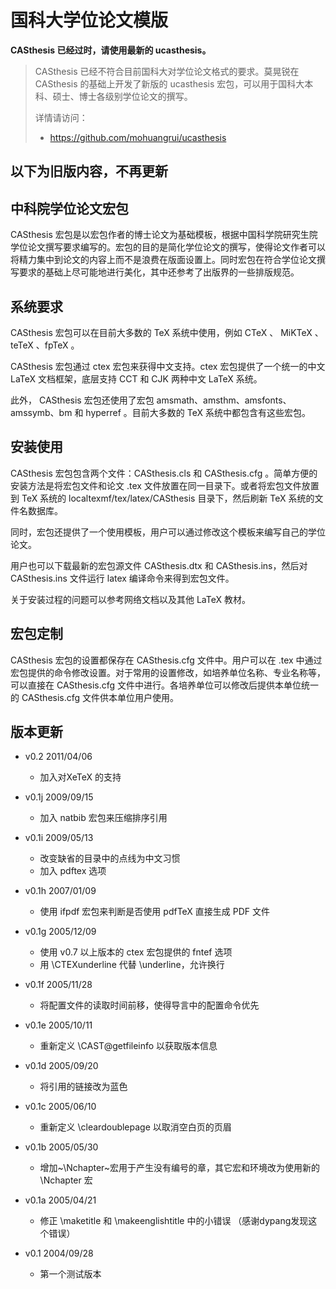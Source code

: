 # 国科大学位论文模版

**CASthesis 已经过时，请使用最新的 ucasthesis。**

> CASthesis 已经不符合目前国科大对学位论文格式的要求。莫晃锐在 CASthesis 的基础上开发了新版的 ucasthesis 宏包，可以用于国科大本科、硕士、博士各级别学位论文的撰写。
>
> 详情请访问：
> - https://github.com/mohuangrui/ucasthesis
>

**以下为旧版内容，不再更新**
---

## 中科院学位论文宏包

CASthesis 宏包是以宏包作者的博士论文为基础模板，根据中国科学院研究生院学位论文撰写要求编写的。宏包的目的是简化学位论文的撰写，使得论文作者可以将精力集中到论文的内容上而不是浪费在版面设置上。同时宏包在符合学位论文撰写要求的基础上尽可能地进行美化，其中还参考了出版界的一些排版规范。

## 系统要求

CASthesis 宏包可以在目前大多数的 TeX 系统中使用，例如 CTeX 、 MiKTeX 、teTeX 、fpTeX 。

CASthesis 宏包通过 ctex 宏包来获得中文支持。ctex 宏包提供了一个统一的中文 LaTeX 文档框架，底层支持 CCT 和 CJK 两种中文 LaTeX 系统。

此外， CASthesis 宏包还使用了宏包 amsmath、amsthm、amsfonts、amssymb、bm 和 hyperref 。目前大多数的 TeX 系统中都包含有这些宏包。

## 安装使用

CASthesis 宏包包含两个文件：CASthesis.cls 和 CASthesis.cfg 。简单方便的安装方法是将宏包文件和论文 .tex 文件放置在同一目录下。或者将宏包文件放置到 TeX 系统的 localtexmf/tex/latex/CASthesis 目录下，然后刷新 TeX 系统的文件名数据库。

同时，宏包还提供了一个使用模板，用户可以通过修改这个模板来编写自己的学位论文。

用户也可以下载最新的宏包源文件 CASthesis.dtx 和 CASthesis.ins，然后对 CASthesis.ins 文件运行 latex 编译命令来得到宏包文件。

关于安装过程的问题可以参考网络文档以及其他 LaTeX 教材。

## 宏包定制

CASthesis 宏包的设置都保存在 CASthesis.cfg 文件中。用户可以在 .tex 中通过宏包提供的命令修改设置。对于常用的设置修改，如培养单位名称、专业名称等，可以直接在 CASthesis.cfg 文件中进行。各培养单位可以修改后提供本单位统一的 CASthesis.cfg 文件供本单位用户使用。

## 版本更新

- v0.2  2011/04/06
	- 加入对XeTeX 的支持

- v0.1j  2009/09/15
	- 加入 natbib 宏包来压缩排序引用

- v0.1i  2009/05/13
	- 改变缺省的目录中的点线为中文习惯
	- 加入 pdftex 选项

- v0.1h  2007/01/09
	- 使用 ifpdf 宏包来判断是否使用 pdfTeX 直接生成 PDF 文件

- v0.1g  2005/12/09
	- 使用 v0.7 以上版本的 ctex 宏包提供的 fntef 选项
	- 用 \CTEXunderline 代替 \underline，允许换行

- v0.1f  2005/11/28
	- 将配置文件的读取时间前移，使得导言中的配置命令优先

- v0.1e  2005/10/11
	- 重新定义 \CAST@getfileinfo 以获取版本信息

- v0.1d  2005/09/20
	- 将引用的链接改为蓝色

- v0.1c  2005/06/10
	- 重新定义 \cleardoublepage 以取消空白页的页眉

- v0.1b  2005/05/30
	- 增加~\Nchapter~宏用于产生没有编号的章，其它宏和环境改为使用新的 \Nchapter 宏

- v0.1a  2005/04/21
	- 修正 \maketitle 和 \makeenglishtitle 中的小错误 （感谢dypang发现这个错误）

- v0.1  2004/09/28
	- 第一个测试版本
